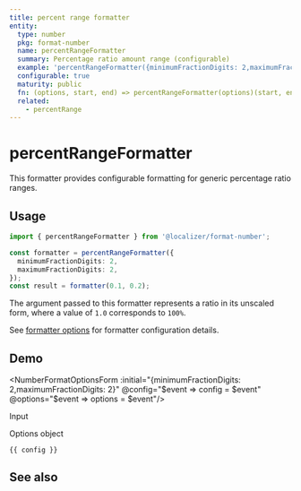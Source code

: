 ```yaml
---
title: percent range formatter
entity:
  type: number
  pkg: format-number
  name: percentRangeFormatter
  summary: Percentage ratio amount range (configurable)
  example: 'percentRangeFormatter({minimumFractionDigits: 2,maximumFractionDigits: 2})(0.1, 0.2)'
  configurable: true
  maturity: public
  fn: (options, start, end) => percentRangeFormatter(options)(start, end)
  related:
    - percentRange
---
```


# percentRangeFormatter <Package name="format-number"/>

This formatter provides configurable formatting for generic percentage ratio ranges.

## Usage

```typescript twoslash
import { percentRangeFormatter } from '@localizer/format-number';

const formatter = percentRangeFormatter({
  minimumFractionDigits: 2,
  maximumFractionDigits: 2,
});
const result = formatter(0.1, 0.2);
```

The argument passed to this formatter represents a ratio in its unscaled form, where a value of `1.0` corresponds to `100%`.

See [formatter options](./options/index.md) for formatter configuration details.

## Demo

<script setup>
  import { ref } from 'vue';
  import { NFormItem } from 'naive-ui/es/form';
  import { NInputNumber } from 'naive-ui/es/input-number';
  import { NDivider } from 'naive-ui/es/divider';
  import NumberFormatOptionsForm from './NumberFormatOptionsForm.vue';

  const start = ref(0.1);
  const end = ref(0.2);
  const config = ref();
  const options = ref({});
</script>

<EntityDemo :args="[options, start, end]">

<NumberFormatOptionsForm :initial="{minimumFractionDigits: 2,maximumFractionDigits: 2}" @config="$event => config = $event" @options="$event => options = $event"/>

<NDivider title-placement="left">Input</NDivider>
<NFormItem label="Range start"><NInputNumber clearable v-model:value="start" :step="0.01"/></NFormItem>
<NFormItem label="Range end"><NInputNumber clearable v-model:value="end" :step="0.01"/></NFormItem>

<NDivider title-placement="left">Options object</NDivider>

```-vue
{{ config }}
```

</EntityDemo>

## See also

<Entities />
